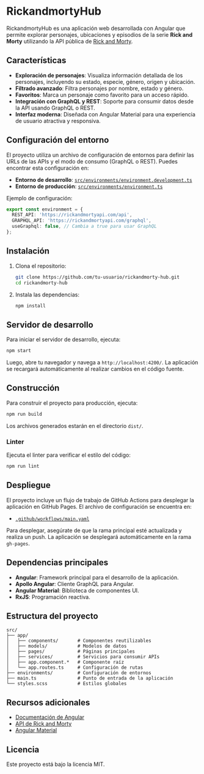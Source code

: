 # RickandmortyHub

RickandmortyHub es una aplicación web desarrollada con Angular que permite explorar personajes, ubicaciones y episodios de la serie **Rick and Morty** utilizando la API pública de [Rick and Morty](https://rickandmortyapi.com/).

## Características

- **Exploración de personajes**: Visualiza información detallada de los personajes, incluyendo su estado, especie, género, origen y ubicación.
- **Filtrado avanzado**: Filtra personajes por nombre, estado y género.
- **Favoritos**: Marca un personaje como favorito para un acceso rápido.
- **Integración con GraphQL y REST**: Soporte para consumir datos desde la API usando GraphQL o REST.
- **Interfaz moderna**: Diseñada con Angular Material para una experiencia de usuario atractiva y responsiva.

## Configuración del entorno

El proyecto utiliza un archivo de configuración de entornos para definir las URLs de las APIs y el modo de consumo (GraphQL o REST). Puedes encontrar esta configuración en:

- **Entorno de desarrollo**: [`src/environments/environment.development.ts`](src/environments/environment.development.ts)
- **Entorno de producción**: [`src/environments/environment.ts`](src/environments/environment.ts)

Ejemplo de configuración:

```typescript
export const environment = {
  REST_API: 'https://rickandmortyapi.com/api',
  GRAPHQL_API: 'https://rickandmortyapi.com/graphql',
  useGraphql: false, // Cambia a true para usar GraphQL
};
```

## Instalación

1. Clona el repositorio:

   ```bash
   git clone https://github.com/tu-usuario/rickandmorty-hub.git
   cd rickandmorty-hub
   ```

2. Instala las dependencias:

   ```bash
   npm install
   ```

## Servidor de desarrollo

Para iniciar el servidor de desarrollo, ejecuta:

```bash
npm start
```

Luego, abre tu navegador y navega a `http://localhost:4200/`. La aplicación se recargará automáticamente al realizar cambios en el código fuente.

## Construcción

Para construir el proyecto para producción, ejecuta:

```bash
npm run build
```

Los archivos generados estarán en el directorio `dist/`.

### Linter

Ejecuta el linter para verificar el estilo del código:

```bash
npm run lint
```

## Despliegue

El proyecto incluye un flujo de trabajo de GitHub Actions para desplegar la aplicación en GitHub Pages. El archivo de configuración se encuentra en:

- [`.github/workflows/main.yaml`](.github/workflows/main.yaml)

Para desplegar, asegúrate de que la rama principal esté actualizada y realiza un push. La aplicación se desplegará automáticamente en la rama `gh-pages`.

## Dependencias principales

- **Angular**: Framework principal para el desarrollo de la aplicación.
- **Apollo Angular**: Cliente GraphQL para Angular.
- **Angular Material**: Biblioteca de componentes UI.
- **RxJS**: Programación reactiva.

## Estructura del proyecto

```plaintext
src/
├── app/
│   ├── components/       # Componentes reutilizables
│   ├── models/           # Modelos de datos
│   ├── pages/            # Páginas principales
│   ├── services/         # Servicios para consumir APIs
│   ├── app.component.*   # Componente raíz
│   └── app.routes.ts     # Configuración de rutas
├── environments/         # Configuración de entornos
├── main.ts               # Punto de entrada de la aplicación
└── styles.scss           # Estilos globales
```

## Recursos adicionales

- [Documentación de Angular](https://angular.io/docs)
- [API de Rick and Morty](https://rickandmortyapi.com/documentation)
- [Angular Material](https://material.angular.io/)

## Licencia

Este proyecto está bajo la licencia MIT.